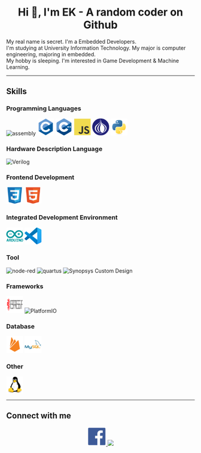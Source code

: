 <h1 align="center">Hi 👋, I'm EK - A random coder on Github</h1>

My real name is secret. I'm a Embedded Developers. <br>
I'm studying at University Information Technology. My major is computer engineering, majoring in embedded. <br>
My hobby is sleeping. I'm interested in Game Development & Machine Learning.<br>

---

<h2 align="left">Skills </h2>
<h3>Programming Languages</h3>
<p align="left">
  <img src="https://cdn.hackr.io/uploads/topics_svg/1515163329FBBk5SGRAt.svg" alt="assembly" title="ASM" width="45" height="45"/>
  <img src="https://github.com/devicons/devicon/blob/master/icons/c/c-original.svg" alt="C" title="C" width="45" height="45"/>
  <img src="https://github.com/devicons/devicon/blob/master/icons/cplusplus/cplusplus-original.svg" alt="C++" title="C++" width="45" height="45"/>
  <img src="https://github.com/devicons/devicon/blob/master/icons/javascript/javascript-original.svg" alt="JS" title="JS" width="45" height="45"/>
  <img src="https://github.com/devicons/devicon/blob/master/icons/perl/perl-original.svg" alt="perl" title="perl" width="45" height="45"/>
  <img src="https://github.com/devicons/devicon/blob/master/icons/python/python-original.svg" alt="python" title="python" width="45" height="45"/>
</p>
<h3>Hardware Description Language</h3>
<p align="left">
  <img src="https://cdn.icon-icons.com/icons2/2148/PNG/512/verilog_icon_131894.png" alt="Verilog" title="verilog" width="45" height="45"/>
</p>
<h3>Frontend Development</h3>
<p align="left">
  <img src="https://github.com/devicons/devicon/blob/master/icons/css3/css3-original.svg" alt="CSS" title="CSS" width="45" height="45"/>
  <img src="https://github.com/devicons/devicon/blob/master/icons/html5/html5-original.svg" alt="html" title="html" width="45" height="45"/>
</p>
<h3>Integrated Development Environment</h3>
<p align="left">
  <img src="https://github.com/devicons/devicon/blob/master/icons/arduino/arduino-original-wordmark.svg" alt="Arduino" title="arduino" width="45" height="45"/>
  <img src="https://github.com/devicons/devicon/blob/master/icons/vscode/vscode-original.svg" alt="VScode" title="VScode" width="45" height="45"/>
</p>
<h3>Tool</h3>
<p align="left">
  <img src="https://nodered.org/about/resources/media/node-red-icon.svg" alt="node-red" title="node-red" width="45" height="45"/>
  <img src="https://cdn.freebiesupply.com/logos/large/2x/quartus-logo-svg-vector.svg" alt="quartus" title="quartus" width="45" height="45"/>
  <img src="https://images.synopsys.com/is/image/synopsys/synopsys_color-2?$responsive$&dpr=off" alt="Synopsys Custom
Design" title="Synopsys Custom Design" width="45" height="45"/>
</p>
<h3>Frameworks</h3>
<p align="left">
  <img src="https://github.com/espressif/esp-idf/blob/master/docs/_static/espressif-logo.svg" alt="esp-idf" title="esp-idf" width="45" height="45"/>
  <img src="https://upload.wikimedia.org/wikipedia/commons/c/cd/PlatformIO_logo.svg" alt="PlatformIO" title="PlatformIO" width="45" height="45"/>
</p>
<h3>Database</h3>
<p align="left">
  <img src="https://github.com/devicons/devicon/blob/master/icons/firebase/firebase-plain.svg" alt="firebase" title="firebae" width="45" height="45"/>
  <img src="https://github.com/devicons/devicon/blob/master/icons/mysql/mysql-original-wordmark.svg" alt="MySQL" title="MySQL" width="45" height="45"/>
</p>
<h3>Other</h3>
<p align="left">
  <img src="https://github.com/devicons/devicon/blob/master/icons/linux/linux-original.svg" alt="linux" title="linux" width="45" height="45"/>
</p>

<!--
<h3></h3>
<p align="left">
  <img src="" alt="" title="" width="45" height="45"/>
</p>
-->

---
<h2 align="left">Connect with me</h2>
<p align="center">
<a href="https://www.facebook.com/LeHoangKhanhEK">
  <img height="50" src="https://github.com/devicons/devicon/blob/master/icons/facebook/facebook-original.svg"/>
</a>
<a href="https://www.youtube.com/channel/UCvdrmzbczF999RD0VX2iytQ">
  <img height="50" src="https://raw.githubusercontent.com/rahuldkjain/github-profile-readme-generator/master/src/images/icons/Social/youtube.svg"/>
</a>
</p>
  





  
